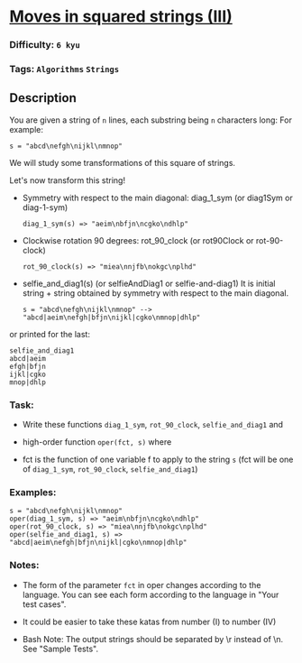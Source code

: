 # [Moves in squared strings (III)](https://www.codewars.com/kata/56dbeec613c2f63be4000be6)

### Difficulty: `6 kyu`

### Tags: `Algorithms` `Strings`

## Description

You are given a string of `n` lines, each substring being `n` characters long: For example:

`s = "abcd\nefgh\nijkl\nmnop"`

We will study some transformations of this square of strings.

Let's now transform this string!

- Symmetry with respect to the main diagonal: diag_1_sym (or diag1Sym or diag-1-sym)

  ```
  diag_1_sym(s) => "aeim\nbfjn\ncgko\ndhlp"
  ```

- Clockwise rotation 90 degrees: rot_90_clock (or rot90Clock or rot-90-clock)

  ```
  rot_90_clock(s) => "miea\nnjfb\nokgc\nplhd"
  ```

- selfie_and_diag1(s) (or selfieAndDiag1 or selfie-and-diag1) It is initial string + string obtained by symmetry with respect to the main diagonal.

  ```
  s = "abcd\nefgh\nijkl\nmnop" --> 
  "abcd|aeim\nefgh|bfjn\nijkl|cgko\nmnop|dhlp"
  ```

or printed for the last:

  ```
  selfie_and_diag1
  abcd|aeim
  efgh|bfjn
  ijkl|cgko 
  mnop|dhlp
  ```

### Task:
- Write these functions `diag_1_sym`, `rot_90_clock`, `selfie_and_diag1`
and

- high-order function `oper(fct, s)` where

- fct is the function of one variable f to apply to the string `s` (fct will be one of `diag_1_sym`, `rot_90_clock`, `selfie_and_diag1`)

### Examples:

```
s = "abcd\nefgh\nijkl\nmnop"
oper(diag_1_sym, s) => "aeim\nbfjn\ncgko\ndhlp"
oper(rot_90_clock, s) => "miea\nnjfb\nokgc\nplhd"
oper(selfie_and_diag1, s) => "abcd|aeim\nefgh|bfjn\nijkl|cgko\nmnop|dhlp"
```

### Notes:
- The form of the parameter `fct` in oper changes according to the language. You can see each form according to the language in "Your test cases".

- It could be easier to take these katas from number (I) to number (IV)

- Bash Note: The output strings should be separated by \r instead of \n. See "Sample Tests".